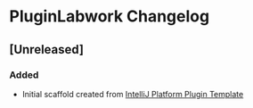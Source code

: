 <!-- Keep a Changelog guide -> https://keepachangelog.com -->

# PluginLabwork Changelog

## [Unreleased]
### Added
- Initial scaffold created from [IntelliJ Platform Plugin Template](https://github.com/JetBrains/intellij-platform-plugin-template)
